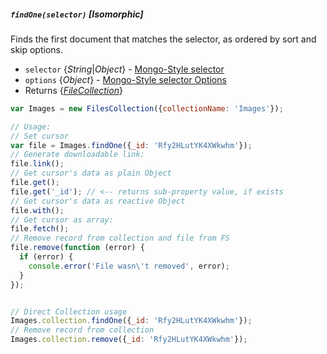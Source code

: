 ##### `findOne(selector)` [*Isomorphic*]

Finds the first document that matches the selector, as ordered by sort and skip options.

 - `selector` {*String*|*Object*} - [Mongo-Style selector](http://docs.meteor.com/api/collections.html#selectors)
 - `options` {*Object*} - [Mongo-Style selector Options](http://docs.meteor.com/api/collections.html#sortspecifiers)
 - Returns {*[FileCollection](https://github.com/VeliovGroup/Meteor-Files/wiki/FileCursor)*}

```javascript
var Images = new FilesCollection({collectionName: 'Images'});

// Usage:
// Set cursor
var file = Images.findOne({_id: 'Rfy2HLutYK4XWkwhm'});
// Generate downloadable link:
file.link();
// Get cursor's data as plain Object
file.get();
file.get('_id'); // <-- returns sub-property value, if exists
// Get cursor's data as reactive Object
file.with();
// Get cursor as array:
file.fetch();
// Remove record from collection and file from FS
file.remove(function (error) {
  if (error) {
    console.error('File wasn\'t removed', error);
  }
});


// Direct Collection usage
Images.collection.findOne({_id: 'Rfy2HLutYK4XWkwhm'});
// Remove record from collection
Images.collection.remove({_id: 'Rfy2HLutYK4XWkwhm'});
```